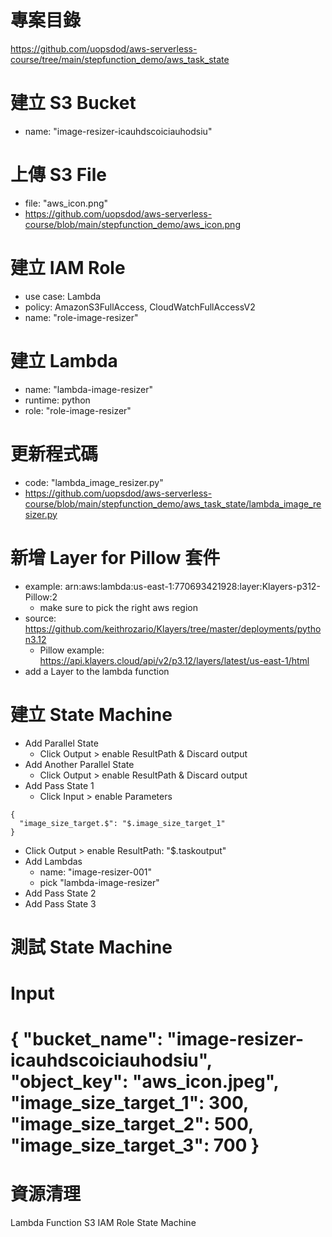 
# 專案目錄 
https://github.com/uopsdod/aws-serverless-course/tree/main/stepfunction_demo/aws_task_state

# 建立 S3 Bucket 
 - name: "image-resizer-icauhdscoiciauhodsiu"

# 上傳 S3 File 
 - file: "aws_icon.png"
 - https://github.com/uopsdod/aws-serverless-course/blob/main/stepfunction_demo/aws_icon.png

# 建立 IAM Role 
 - use case: Lambda 
 - policy: AmazonS3FullAccess, CloudWatchFullAccessV2 
 - name: "role-image-resizer" 

# 建立 Lambda 
 - name: "lambda-image-resizer"
 - runtime: python 
 - role: "role-image-resizer" 

# 更新程式碼
 - code: "lambda_image_resizer.py" 
  - https://github.com/uopsdod/aws-serverless-course/blob/main/stepfunction_demo/aws_task_state/lambda_image_resizer.py

# 新增 Layer for Pillow 套件  
 - example: arn:aws:lambda:us-east-1:770693421928:layer:Klayers-p312-Pillow:2
   - make sure to pick the right aws region 
 - source: https://github.com/keithrozario/Klayers/tree/master/deployments/python3.12
   - Pillow example: https://api.klayers.cloud/api/v2/p3.12/layers/latest/us-east-1/html 
 - add a Layer to the lambda function 

# 建立 State Machine 
 - Add Parallel State 
   - Click Output > enable ResultPath & Discard output
 - Add Another Parallel State 
   - Click Output > enable ResultPath & Discard output
 - Add Pass State 1
   - Click Input > enable Parameters 
```
{
  "image_size_target.$": "$.image_size_target_1"
}
```
   - Click Output > enable ResultPath: "$.taskoutput" 
 - Add Lambdas
   - name: "image-resizer-001"
   - pick "lambda-image-resizer"
 - Add Pass State 2
 - Add Pass State 3 

# 測試 State Machine 
Input 
=====
{
  "bucket_name": "image-resizer-icauhdscoiciauhodsiu",
  "object_key": "aws_icon.jpeg",
  "image_size_target_1": 300,
  "image_size_target_2": 500,
  "image_size_target_3": 700
}
====

# 資源清理 
 Lambda Function 
 S3
 IAM Role 
 State Machine  